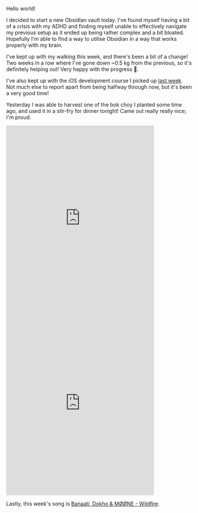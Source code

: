 Hello world!

I decided to start a new Obsidian vault today. I've found myself having a bit of
a crisis with my ADHD and finding myself unable to effectively navigate my
previous setup as it ended up being rather complex and a bit bloated. Hopefully
I'm able to find a way to utilise Obsidian in a way that works properly with my
brain.

I've kept up with my walking this week, and there's been a bit of a change! Two
weeks in a row where I've gone down ~0.5 kg from the previous, so it's
definitely helping out! Very happy with the progress 🙂.

I've also kept up with the iOS development course I picked up
[last week](/weeknotes/2024-w24). Not much else to report apart from being
halfway through now, but it's been a very good time!

Yesterday I was able to harvest one of the bok choy I planted some time ago, and
used it in a stir-fry for dinner tonight! Came out really really nice; I'm
proud.

<div class="flex gap-3 items-start">
<iframe src="https://aus.social/@ovyerus/113055864974096472/embed" class="mastodon-embed" style="max-width: 100%; border: 0" width="400" height="500" allowfullscreen="allowfullscreen" title="Ovyerus on aus.social: Boy choy from the garden! Going to be perfect in a stir fry tmrw night. #gardening"></iframe>

<iframe src="https://aus.social/@ovyerus/113061950537362903/embed" class="mastodon-embed" style="max-width: 100%; border: 0" width="400" height="500" allowfullscreen="allowfullscreen" title="Ovyerus on aus.social: Pork & stir-fried veggies, bok choy from the garden! #cooking"></iframe><script src="https://staticcdn.aus.social/embed.js" async="async"></script>
</div>

Lastly, this week's song is
[Banaati, Dokho & MØØNE - Wildfire](https://www.youtube.com/watch?v=3EzxQicdV-E).

